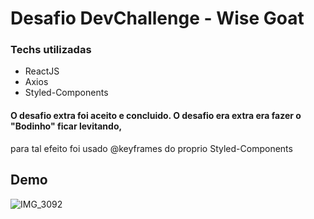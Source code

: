 # Desafio DevChallenge - Wise Goat
### Techs utilizadas
- ReactJS
- Axios
- Styled-Components
#### O desafio extra foi aceito e concluido. O desafio era extra era fazer o "Bodinho" ficar levitando,
para tal efeito foi usado @keyframes do proprio Styled-Components

## Demo
![IMG_3092](https://i.imgur.com/11baSXc.gif)
